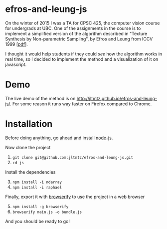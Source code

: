# efros-and-leung-js

On the winter of 2015 I was a TA for CPSC 425, the computer vision course for undergrads at UBC. One of the assignments in the course is to implement a simplified version of the algorithm described in "Texture Synthesis by Non-parametric Sampling", by Efros and Leung from ICCV 1999 [[pdf](https://www.eecs.berkeley.edu/Research/Projects/CS/vision/papers/efros-iccv99.pdf)].

I thought it would help students if they could *see* how the algorithm works in real time, so I decided to implement the method and a visualization of it on javascript.

# Demo

The live demo of the method is on http://jltmtz.github.io/efros-and-leung-js/. For some reason it runs way faster on Firefox compared to Chrome.

# Installation

Before doing anything, go ahead and install [node-js](https://nodejs.org/).

Now clone the project

1. `git clone git@github.com:jltmtz/efros-and-leung-js.git`
2. `cd js`

Install the dependencies

3. `npm install -i ndarray`
4. `npm install -i raphael`

Finally, export it with [browserify](http://browserify.org/) to use the project in a web browser

5. `npm install -g browserify`
6. `browserify main.js -o bundle.js`

And you should be ready to go!

